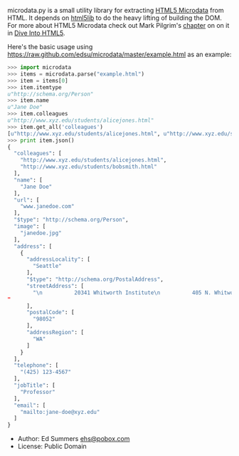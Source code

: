 microdata.py is a small utility library for extracting 
[HTML5 Microdata](http://dev.w3.org/html5/md/) from 
HTML. It depends on 
[html5lib](http://code.google.com/p/html5lib/)
to do the heavy lifting of building the DOM. 
For more about HTML5 Microdata check out Mark Pilgrim's 
[chapter](http://diveintohtml5.org/extensibility.html) on on it in 
[Dive Into HTML5](http://diveintohtml5.org/).

Here's the basic usage using https://raw.github.com/edsu/microdata/master/example.html as an example:

```python
>>> import microdata
>>> items = microdata.parse("example.html")
>>> item = items[0]
>>> item.itemtype
u"http://schema.org/Person"
>>> item.name
u"Jane Doe"
>>> item.colleagues
u"http://www.xyz.edu/students/alicejones.html"
>>> item.get_all('colleagues')
[u"http://www.xyz.edu/students/alicejones.html", u"http://www.xyz.edu/students/bobsmith.html"]
>>> print item.json()
{ 
  "colleagues": [
    "http://www.xyz.edu/students/alicejones.html",
    "http://www.xyz.edu/students/bobsmith.html"
  ],
  "name": [
    "Jane Doe"
  ],
  "url": [
    "www.janedoe.com"
  ],
  "$type": "http://schema.org/Person",
  "image": [
    "janedoe.jpg"
  ],
  "address": [
    { 
      "addressLocality": [
        "Seattle"
      ],
      "$type": "http://schema.org/PostalAddress",
      "streetAddress": [
        "\n          20341 Whitworth Institute\n          405 N. Whitworth\n
" 
      ],
      "postalCode": [
        "98052"
      ],
      "addressRegion": [
        "WA"
      ]
    }
  ],
  "telephone": [
    "(425) 123-4567"
  ],
  "jobTitle": [
    "Professor"
  ],
  "email": [
    "mailto:jane-doe@xyz.edu"
  ]
}
```

* Author: Ed Summers <ehs@pobox.com>
* License: Public Domain
